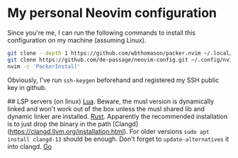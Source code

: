 # My personal Neovim configuration

Since you're me, I can run the following commands to install this configuration on my machine (assuming Linux).

```bash
git clone --depth 1 https://github.com/wbthomason/packer.nvim ~/.local/share/nvim/site/pack/packer/start/packer.nvim
git clone https://github.com/de-passage/neovim-config.git ~/.config/nvim
nvim -c 'PackerInstall'
```

Obviously, I've run `ssh-keygen` beforehand and registered my SSH public key in github.

## LSP servers (on linux)
[Lua](https://github.com/LuaLS/lua-language-server/releases). Beware, the musl version is dynamically linked and won't work out of the box unless the musl shared lib and dynamic linker are installed.
[Rust](https://github.com/rust-lang/rust-analyzer/releases). Apparently the recommended installation is to just drop the binary in the path
[Clangd] (https://clangd.llvm.org/installation.html). For older versions `sudo apt install clangd-13` should be enough. Don't forget to `update-alternatives` it into clangd. 
[Go](https://pkg.go.dev/golang.org/x/tools/gopls#section-readme)
